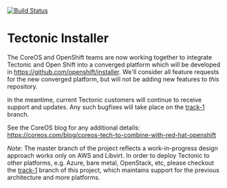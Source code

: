 [![Build Status](https://travis-ci.org/coreos/tectonic-installer.svg?branch=master)](https://travis-ci.org/coreos/tectonic-installer)

# Tectonic Installer

The CoreOS and OpenShift teams are now working together to integrate Tectonic and Open Shift into a converged platform which will be developed in https://github.com/openshift/installer. We'll consider all feature requests for the new converged platform, but will not be adding new features to _this_ repository.

In the meantime, current Tectonic customers will continue to receive support and updates. Any such bugfixes will take place on the [track-1](https://github.com/coreos/tectonic-installer/tree/track-1) branch.

See the CoreOS blog for any additional details:
https://coreos.com/blog/coreos-tech-to-combine-with-red-hat-openshift

*Note*: The master branch of the project reflects a work-in-progress design approach works only on AWS and Libvirt. In order to deploy Tectonic to other platforms, e.g. Azure, bare metal, OpenStack, etc, please checkout the [track-1](https://github.com/coreos/tectonic-installer/tree/track-1) branch of this project, which maintains support for the previous architecture and more platforms.
